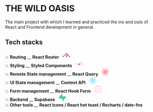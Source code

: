# THE WILD OASIS

The main project with which I learned and practiced the ins and outs of React and Frontend development in general.

## Tech stacks

💥 **Routing** \_\_ **React Router** &nbsp; <img src="./techstack_logos/reactrouter-color.svg" alt="React Router Logo" width="24"/>  
💥 **Styling** \_\_ **Styled Components** &nbsp; <img src="./techstack_logos/styledcomponents-color.svg" alt="Styled Components Logo" width="24"/>  
💥 **Remote State management** \_\_ **React Query** &nbsp; <img src="./techstack_logos/reactquery-color.svg" alt="React Query Logo" width="24"/>  
💥 **UI State management** \_\_ **Context API** &nbsp; <img src="./techstack_logos/react-color.svg" alt="React Logo" width="24"/>  
💥 **Form management** \_\_ **React Hook Form** &nbsp; <img src="./techstack_logos/reacthookform-color.svg" alt="React Hook Form Logo" width="24"/>  
💥 **Backend** \_\_ **Supabase** &nbsp; <img src="./techstack_logos/supabase-color.svg" alt="Supabase Logo" width="24"/>  
💥 **Other tools** \_\_ **React Icons / React hot toast / Recharts / date-fns**

